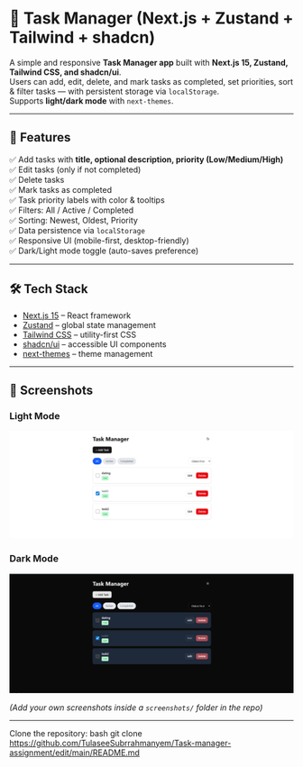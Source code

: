 # 📝 Task Manager (Next.js + Zustand + Tailwind + shadcn)

A simple and responsive **Task Manager app** built with **Next.js 15, Zustand, Tailwind CSS, and shadcn/ui**.  
Users can add, edit, delete, and mark tasks as completed, set priorities, sort & filter tasks — with persistent storage via `localStorage`.  
Supports **light/dark mode** with `next-themes`.

---

## 🚀 Features

✅ Add tasks with **title, optional description, priority (Low/Medium/High)**  
✅ Edit tasks (only if not completed)  
✅ Delete tasks  
✅ Mark tasks as completed  
✅ Task priority labels with color & tooltips  
✅ Filters: All / Active / Completed  
✅ Sorting: Newest, Oldest, Priority  
✅ Data persistence via `localStorage`  
✅ Responsive UI (mobile-first, desktop-friendly)  
✅ Dark/Light mode toggle (auto-saves preference)  

---

## 🛠 Tech Stack

- [Next.js 15](https://nextjs.org/) – React framework  
- [Zustand](https://zustand-demo.pmnd.rs/) – global state management  
- [Tailwind CSS](https://tailwindcss.com/) – utility-first CSS  
- [shadcn/ui](https://ui.shadcn.com/) – accessible UI components  
- [next-themes](https://github.com/pacocoursey/next-themes) – theme management  

---

## 📸 Screenshots

### Light Mode  
![Light Mode Screenshot](./public/lightDomeTaskmanager.png)

### Dark Mode  
![Dark Mode Screenshot](./public/darkmodeTaskmanager.png)

*(Add your own screenshots inside a `screenshots/` folder in the repo)*

---
 Clone the repository:
   bash
git clone https://github.com/TulaseeSubrrahmanyem/Task-manager-assignment/edit/main/README.md
